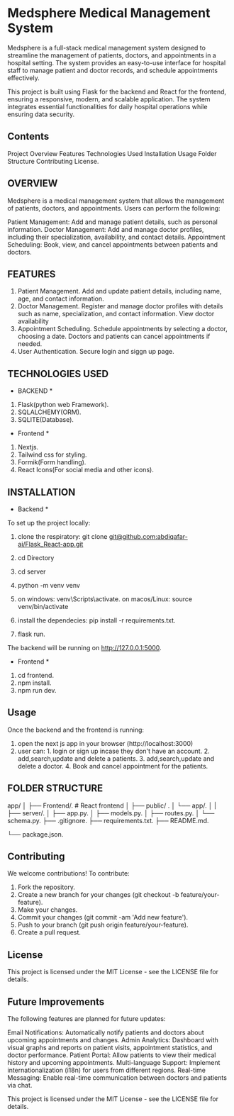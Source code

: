 # Medsphere Medical Management System

Medsphere is a full-stack medical management system designed to streamline the management of patients, doctors, and appointments in a hospital setting. The system provides an easy-to-use interface for hospital staff to manage patient and doctor records, and schedule appointments effectively.

This project is built using Flask for the backend and React for the frontend, ensuring a responsive, modern, and scalable application. The system integrates essential functionalities for daily hospital operations while ensuring data security.


## Contents

Project Overview
Features
Technologies Used
Installation
Usage
Folder Structure
Contributing
License.


## OVERVIEW

Medsphere is a medical management system that allows the management of patients, doctors, and appointments. Users can perform the following:

Patient Management: Add and manage patient details, such as personal information.
Doctor Management: Add and manage doctor profiles, including their specialization, availability, and contact details.
Appointment Scheduling: Book, view, and cancel appointments between patients and doctors.

## FEATURES

1. Patient Management.
Add and update patient details, including name, age, and contact information.
2. Doctor Management.
Register and manage doctor profiles with details such as name, specialization, and contact information.
View doctor availability
3. Appointment Scheduling.
Schedule appointments by selecting a doctor, choosing a date.
Doctors and patients can cancel appointments if needed.
4. User Authentication.
Secure login and siggn up page.

## TECHNOLOGIES USED

* BACKEND *

1. Flask(python web Framework).
2. SQLALCHEMY(ORM).
3. SQLITE(Database).

* Frontend *

1. Nextjs.
2. Tailwind css for styling.
3. Formik(Form handling).
4. React Icons(For social media and other icons).

## INSTALLATION

* Backend *

To set up the project locally:

1. clone the respiratory:
git clone [git@github.com:abdiqafar-ai/Flask_React-app.git](https://github.com/abdiqafar-ai/Flask_React-app.git)

2. cd Directory
3. cd server
4. python -m venv venv
5. on windows: venv\Scripts\activate.
   on macos/Linux: source venv/bin/activate
6. install the dependecies: pip install -r requirements.txt.
7. flask run.

The backend will be running on http://127.0.0.1:5000.

* Frontend *

1. cd frontend.
2. npm install.
3. npm run dev.

## Usage

Once the backend and the frontend is running:

1. open the next js app in your browser (http://localhost:3000)
2. user can:
          1. login or sign up incase they don't have an account.
          2. add,search,update and delete a patients.
          3. add,search,update and delete a doctor.
          4. Book and cancel appointment for the patients.

## FOLDER STRUCTURE

app/
│
├── Frontend/.                  # React frontend
│   ├── public/ .
│   └── app/.
│   |
├── server/.
│   ├── app.py.
│   ├── models.py.
│   ├── routes.py.
│   └── schema.py.
├── .gitignore.
├── requirements.txt.
├── README.md.

└── package.json.

## Contributing

We welcome contributions! To contribute:

1. Fork the repository.
2. Create a new branch for your changes (git checkout -b feature/your-feature).
3. Make your changes.
4. Commit your changes (git commit -am 'Add new feature').
5. Push to your branch (git push origin feature/your-feature).
6. Create a pull request.

## License

This project is licensed under the MIT License - see the LICENSE file for details.

## Future Improvements

The following features are planned for future updates:

Email Notifications: Automatically notify patients and doctors about upcoming appointments and changes.
Admin Analytics: Dashboard with visual graphs and reports on patient visits, appointment statistics, and doctor performance.
Patient Portal: Allow patients to view their medical history and upcoming appointments.
Multi-language Support: Implement internationalization (i18n) for users from different regions.
Real-time Messaging: Enable real-time communication between doctors and patients via chat.

This project is licensed under the MIT License - see the LICENSE file for details.
